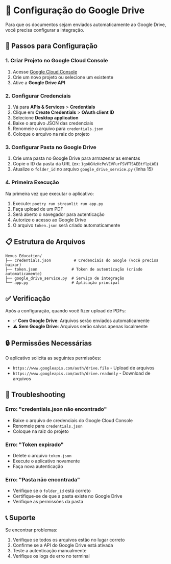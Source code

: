 # 📁 Configuração do Google Drive

Para que os documentos sejam enviados automaticamente ao Google Drive, você precisa configurar a integração.

## 🔧 Passos para Configuração

### 1. Criar Projeto no Google Cloud Console

1. Acesse [Google Cloud Console](https://console.cloud.google.com/)
2. Crie um novo projeto ou selecione um existente
3. Ative a **Google Drive API**

### 2. Configurar Credenciais

1. Vá para **APIs & Services** > **Credentials**
2. Clique em **Create Credentials** > **OAuth client ID**
3. Selecione **Desktop application**
4. Baixe o arquivo JSON das credenciais
5. Renomeie o arquivo para `credentials.json`
6. Coloque o arquivo na raiz do projeto

### 3. Configurar Pasta no Google Drive

1. Crie uma pasta no Google Drive para armazenar as ementas
2. Copie o ID da pasta da URL (ex: `1goUGHzHcPoVEVFurFSVFTSAEBtflpLWD`)
3. Atualize o `folder_id` no arquivo `google_drive_service.py` (linha 15)

### 4. Primeira Execução

Na primeira vez que executar o aplicativo:

1. Execute: `poetry run streamlit run app.py`
2. Faça upload de um PDF
3. Será aberto o navegador para autenticação
4. Autorize o acesso ao Google Drive
5. O arquivo `token.json` será criado automaticamente

## 📋 Estrutura de Arquivos

```
Nexus_Education/
├── credentials.json          # Credenciais do Google (você precisa baixar)
├── token.json               # Token de autenticação (criado automaticamente)
├── google_drive_service.py  # Serviço de integração
└── app.py                   # Aplicação principal
```

## ✅ Verificação

Após a configuração, quando você fizer upload de PDFs:

- ✅ **Com Google Drive**: Arquivos serão enviados automaticamente
- ⚠️ **Sem Google Drive**: Arquivos serão salvos apenas localmente

## 🔒 Permissões Necessárias

O aplicativo solicita as seguintes permissões:

- `https://www.googleapis.com/auth/drive.file` - Upload de arquivos
- `https://www.googleapis.com/auth/drive.readonly` - Download de arquivos

## 🚨 Troubleshooting

### Erro: "credentials.json não encontrado"
- Baixe o arquivo de credenciais do Google Cloud Console
- Renomeie para `credentials.json`
- Coloque na raiz do projeto

### Erro: "Token expirado"
- Delete o arquivo `token.json`
- Execute o aplicativo novamente
- Faça nova autenticação

### Erro: "Pasta não encontrada"
- Verifique se o `folder_id` está correto
- Certifique-se de que a pasta existe no Google Drive
- Verifique as permissões da pasta

## 📞 Suporte

Se encontrar problemas:

1. Verifique se todos os arquivos estão no lugar correto
2. Confirme se a API do Google Drive está ativada
3. Teste a autenticação manualmente
4. Verifique os logs de erro no terminal
